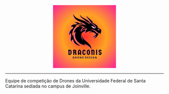 <div align="center">
  <img height="200px" src="draconis-logo-colorido.jpg"/>
</div>

---

Equipe de competição de Drones da Universidade Federal de Santa Catarina sediada no campus de Joinville.
